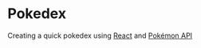 # Pokedex

Creating a quick pokedex using [React](https://reactjs.org/) and [Pokémon API](https://pokeapi.co/)
